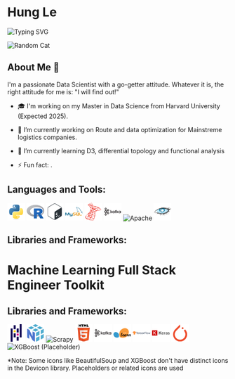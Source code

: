 
# Hung Le

![Typing SVG](https://readme-typing-svg.herokuapp.com?lines=Full+Stack+Machine+Learning+Developer&size=22)

![Random Cat](https://cataas.com/cat?time={{CURRENT_TIMESTAMP}})

## About Me 📌
I'm a passionate Data Scientist with a go-getter attitude. Whatever it is, the right attitude for me is: "I will find out!"

- 🎓 I'm working on my Master in Data Science from Harvard University (Expected 2025).
- 🔭 I’m currently working on Route and data optimization for Mainstreme logistics companies.
- 🌱 I’m currently learning D3, differential topology and functional analysis

- ⚡ Fun fact: .


## Languages and Tools:

<p>
  <!-- Python -->
  <img src="https://raw.githubusercontent.com/devicons/devicon/master/icons/python/python-original.svg" alt="Python" width="40" height="40"/>
  <!-- R -->
  <img src="https://raw.githubusercontent.com/devicons/devicon/master/icons/r/r-original.svg" alt="R" width="40" height="40"/>
  <!-- Bash (for Terminal commands) -->
  <img src="https://raw.githubusercontent.com/devicons/devicon/master/icons/bash/bash-plain.svg" alt="Bash" width="40" height="40"/>
  <!-- SQL -->
  <img src="https://raw.githubusercontent.com/devicons/devicon/master/icons/mysql/mysql-original-wordmark.svg" alt="SQL" width="40" height="40"/>
  <!-- SQL Server -->
  <img src="https://raw.githubusercontent.com/devicons/devicon/master/icons/microsoftsqlserver/microsoftsqlserver-plain.svg" alt="SQL Server" width="40" height="40"/>
  <!-- Apache Kafka -->
  <img src="https://raw.githubusercontent.com/devicons/devicon/master/icons/apachekafka/apachekafka-original-wordmark.svg" alt="Apache Kafka" width="40" height="40"/>
  <!-- Apache (representing Apache Spark and PySpark) -->
  <img src="[https://raw.githubusercontent.com/devicons/devicon/master/icons/apache/apache-original-wordmark.svg](https://upload.wikimedia.org/wikipedia/commons/5/5e/Cassandra_logo.svg)" alt="Apache" width="40" height="40"/>
  <!-- Cassandra -->
  <img src="https://raw.githubusercontent.com/devicons/devicon/master/icons/cassandra/cassandra-original.svg" alt="Cassandra" width="40" height="40"/>
  <!-- Add other languages and tools as needed -->
</p>

## Libraries and Frameworks:

# Machine Learning Full Stack Engineer Toolkit

## Libraries and Frameworks:

<p>
  <!-- Pandas -->
  <img src="https://raw.githubusercontent.com/devicons/devicon/master/icons/pandas/pandas-original.svg" alt="Pandas" width="40" height="40"/>
  <!-- NumPy -->
  <img src="https://raw.githubusercontent.com/devicons/devicon/master/icons/numpy/numpy-original.svg" alt="NumPy" width="40" height="40"/>
  <!-- Scrapy -->
  <img src="https://raw.githubusercontent.com/devicons/devicon/master/icons/scrapy/scrapy-original-wordmark.svg" alt="Scrapy" width="40" height="40"/>
  <!-- BeautifulSoup (No distinct icon available, using generic HTML5 as a placeholder) -->
  <img src="https://raw.githubusercontent.com/devicons/devicon/master/icons/html5/html5-original-wordmark.svg" alt="BeautifulSoup (HTML5 used as placeholder)" width="40" height="40"/>
  <!-- Apache Kafka -->
  <img src="https://raw.githubusercontent.com/devicons/devicon/master/icons/apachekafka/apachekafka-original-wordmark.svg" alt="Apache Kafka" width="40" height="40"/>
  <!-- Scikit-learn -->
  <img src="https://raw.githubusercontent.com/devicons/devicon/master/icons/scikitlearn/scikitlearn-original-wordmark.svg" alt="Scikit-learn" width="40" height="40"/>
  <!-- TensorFlow -->
  <img src="https://raw.githubusercontent.com/devicons/devicon/master/icons/tensorflow/tensorflow-original-wordmark.svg" alt="TensorFlow" width="40" height="40"/>
  <!-- Keras -->
  <img src="https://raw.githubusercontent.com/devicons/devicon/master/icons/keras/keras-original-wordmark.svg" alt="Keras" width="40" height="40"/>
  <!-- PyTorch -->
  <img src="https://raw.githubusercontent.com/devicons/devicon/master/icons/pytorch/pytorch-original.svg" alt="PyTorch" width="40" height="40"/>
  <!-- XGBoost (No distinct icon available, using generic placeholder) -->
  <img src="https://via.placeholder.com/40?text=+" alt="XGBoost (Placeholder)" width="40" height="40"/>
  <!-- Add other libraries and frameworks as needed -->
</p>

*Note: Some icons like BeautifulSoup and XGBoost don't have distinct icons in the Devicon library. Placeholders or related icons are used



<!--
**HungMCLe/HungMCLe** is a ✨ _special_ ✨ repository because its `README.md` (this file) appears on your GitHub profile.

Here are some ideas to get you started:

- 🔭 I’m currently working on ...
- 🌱 I’m currently learning ...
- 👯 I’m looking to collaborate on ...
- 🤔 I’m looking for help with ...
- 💬 Ask me about ...
- 📫 How to reach me: ...
- 😄 Pronouns: ...
- ⚡ Fun fact: ...
-->
